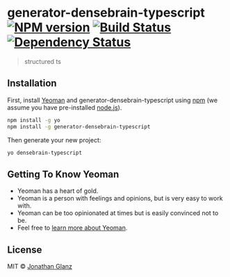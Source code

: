 # generator-densebrain-typescript [![NPM version][npm-image]][npm-url] [![Build Status][travis-image]][travis-url] [![Dependency Status][daviddm-image]][daviddm-url]
> structured ts

## Installation

First, install [Yeoman](http://yeoman.io) and generator-densebrain-typescript using [npm](https://www.npmjs.com/) (we assume you have pre-installed [node.js](https://nodejs.org/)).

```bash
npm install -g yo
npm install -g generator-densebrain-typescript
```

Then generate your new project:

```bash
yo densebrain-typescript
```

## Getting To Know Yeoman

 * Yeoman has a heart of gold.
 * Yeoman is a person with feelings and opinions, but is very easy to work with.
 * Yeoman can be too opinionated at times but is easily convinced not to be.
 * Feel free to [learn more about Yeoman](http://yeoman.io/).

## License

MIT © [Jonathan Glanz](http://densebrain.com)


[npm-image]: https://badge.fury.io/js/generator-densebrain-typescript.svg
[npm-url]: https://npmjs.org/package/generator-densebrain-typescript
[travis-image]: https://travis-ci.org/densebrain/generator-densebrain-typescript.svg?branch=master
[travis-url]: https://travis-ci.org/densebrain/generator-densebrain-typescript
[daviddm-image]: https://david-dm.org/densebrain/generator-densebrain-typescript.svg?theme=shields.io
[daviddm-url]: https://david-dm.org/densebrain/generator-densebrain-typescript
